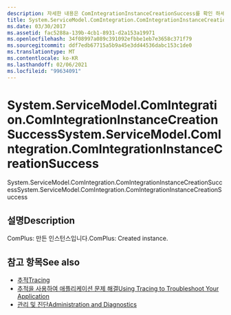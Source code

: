 ```yaml
---
description: 자세한 내용은 ComIntegrationInstanceCreationSuccess를 확인 하세요.
title: System.ServiceModel.ComIntegration.ComIntegrationInstanceCreationSuccess
ms.date: 03/30/2017
ms.assetid: fac5288a-139b-4cb1-8931-d2a153a19971
ms.openlocfilehash: 34f08997a089c391092efbbe1eb7e3658c371f79
ms.sourcegitcommit: ddf7edb67715a5b9a45e3dd44536dabc153c1de0
ms.translationtype: MT
ms.contentlocale: ko-KR
ms.lasthandoff: 02/06/2021
ms.locfileid: "99634091"
---
```

# <a name="systemservicemodelcomintegrationcomintegrationinstancecreationsuccess"></a><span data-ttu-id="f3334-103">System.ServiceModel.ComIntegration.ComIntegrationInstanceCreationSuccess</span><span class="sxs-lookup"><span data-stu-id="f3334-103">System.ServiceModel.ComIntegration.ComIntegrationInstanceCreationSuccess</span></span>

<span data-ttu-id="f3334-104">System.ServiceModel.ComIntegration.ComIntegrationInstanceCreationSuccess</span><span class="sxs-lookup"><span data-stu-id="f3334-104">System.ServiceModel.ComIntegration.ComIntegrationInstanceCreationSuccess</span></span>  
  
## <a name="description"></a><span data-ttu-id="f3334-105">설명</span><span class="sxs-lookup"><span data-stu-id="f3334-105">Description</span></span>  

 <span data-ttu-id="f3334-106">ComPlus: 만든 인스턴스입니다.</span><span class="sxs-lookup"><span data-stu-id="f3334-106">ComPlus: Created instance.</span></span>  
  
## <a name="see-also"></a><span data-ttu-id="f3334-107">참고 항목</span><span class="sxs-lookup"><span data-stu-id="f3334-107">See also</span></span>

- [<span data-ttu-id="f3334-108">추적</span><span class="sxs-lookup"><span data-stu-id="f3334-108">Tracing</span></span>](index.md)
- [<span data-ttu-id="f3334-109">추적을 사용하여 애플리케이션 문제 해결</span><span class="sxs-lookup"><span data-stu-id="f3334-109">Using Tracing to Troubleshoot Your Application</span></span>](using-tracing-to-troubleshoot-your-application.md)
- [<span data-ttu-id="f3334-110">관리 및 진단</span><span class="sxs-lookup"><span data-stu-id="f3334-110">Administration and Diagnostics</span></span>](../index.md)
